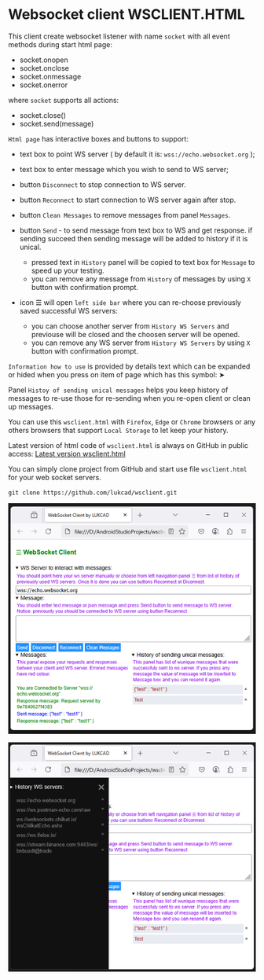 # Websocket client WSCLIENT.HTML

This client create websocket listener with name `socket` with all event  methods during start html page:

- socket.onopen
- socket.onclose
- socket.onmessage
- socket.onerror

where `socket` supports all actions:

- socket.close()
- socket.send(message)

`Html page` has interactive boxes and buttons to support:

- text box to point WS server ( by default it is: `wss://echo.websocket.org` );
- text box to enter message which you wish to send to WS server;

- button `Disconnect` to stop connection to WS server.
- button `Reconnect` to start connection to WS server again after stop.
- button `Clean Messages` to remove messages from panel `Messages`.
- button `Send` - to send message from text box to WS and get response. if sending succeed then sending message will be added to history if it is unical.
  
  - pressed text in `History` panel will be copied to text box for `Message` to speed up your testing.
  - you can remove any message from `History` of messages by using `X` button  with confirmation prompt.

- icon &#9776; will open `left side bar` where you can re-choose previously saved successful WS servers:

  - you can choose another server from `History WS Servers` and previouse will be closed and the choosen server will be opened.
  - you can remove any WS server from `History WS Servers` by using `X` button with confirmation prompt.

`Information how to use` is provided by details text which can be expanded or hided when you press on item of page which has this symbol: &#x27A4;

Panel `Histoy of sending unical messages` helps you keep history of messages to re-use those for re-sending when you re-open client or clean up messages. 

You can use this `wsclient.html` with `Firefox`, `Edge` or `Chrome` browsers or any others browsers that support `Local Storage` to let keep your history.

Latest version of html code of `wsclient.html` is always on GitHub in public access: [Latest version wsclient.html](https://github.com/lukcad/wsclient/blob/main/wsclient.html)

You can simply clone project from GitHub and start use file `wsclient.html` for your web socket servers.

```
git clone https://github.com/lukcad/wsclient.git
```

![alt text](image-3.png)

![alt text](image-4.png)
